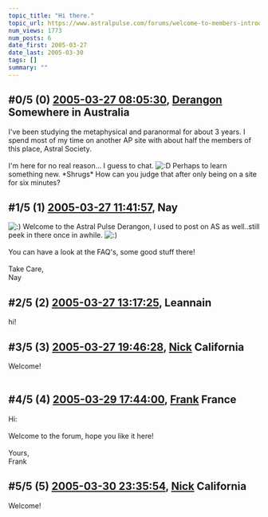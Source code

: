 ```yaml
---
topic_title: "Hi there."
topic_url: https://www.astralpulse.com/forums/welcome-to-members-introductions!/hi-there-18206
num_views: 1773
num_posts: 6
date_first: 2005-03-27
date_last: 2005-03-30
tags: []
summary: ""
---
```


## \#0/5 (0) [2005-03-27 08:05:30](https://www.astralpulse.com/forums/index.php?msg=157805), [Derangon](https://www.astralpulse.com/forums/profile/?u=8719) Somewhere in Australia ##
<section>
I've been studying the metaphysical and paranormal for about 3 years. I spend most of my time on another AP site with about half the members of this place, Astral Society.
<br>
<br>
I'm here for no real reason... I guess to chat.
<img alt=":D" class="smiley" src="https://www.astralpulse.com/forums/Smileys/fugue/cheesy.png" title="Cheesy"/>
Perhaps to learn something new. *Shrugs* How can you judge that after only being on a site for six minutes?
</section>

## \#1/5 (1) [2005-03-27 11:41:57](https://www.astralpulse.com/forums/index.php?msg=157828), Nay  ##
<section>
<img alt=":)" class="smiley" src="https://www.astralpulse.com/forums/Smileys/fugue/smiley.png" title="Smiley"/>
Welcome to the Astral Pulse Derangon, I used to post on AS as well..still peek in there once in awhile.
<img alt=":)" class="smiley" src="https://www.astralpulse.com/forums/Smileys/fugue/smiley.png" title="Smiley"/>
<br>
<br>
You can have a look at the FAQ's, some good stuff there!
<br>
<br>
Take Care,
<br>
Nay
</section>

## \#2/5 (2) [2005-03-27 13:17:25](https://www.astralpulse.com/forums/index.php?msg=157842), Leannain  ##
<section>
hi!
</section>

## \#3/5 (3) [2005-03-27 19:46:28](https://www.astralpulse.com/forums/index.php?msg=157899), [Nick](https://www.astralpulse.com/forums/profile/?u=2080) California ##
<section>
Welcome!
<br>
<br>
<img alt="" class="bbc_img" loading="lazy" src="http://www.clicksmilies.com/s0105/natur/nature-smiley-007.gif"/>
</section>

## \#4/5 (4) [2005-03-29 17:44:00](https://www.astralpulse.com/forums/index.php?msg=158185), [Frank](https://www.astralpulse.com/forums/profile/?u=359) France ##
<section>
Hi:
<br>
<br>
Welcome to the forum, hope you like it here!
<br>
<br>
Yours,
<br>
Frank
</section>

## \#5/5 (5) [2005-03-30 23:35:54](https://www.astralpulse.com/forums/index.php?msg=158393), [Nick](https://www.astralpulse.com/forums/profile/?u=2080) California ##
<section>
Welcome!
<br>
<br>
<img alt="" class="bbc_img" loading="lazy" src="http://www.clicksmilies.com/auswahl/natur008.gif"/>
</section>